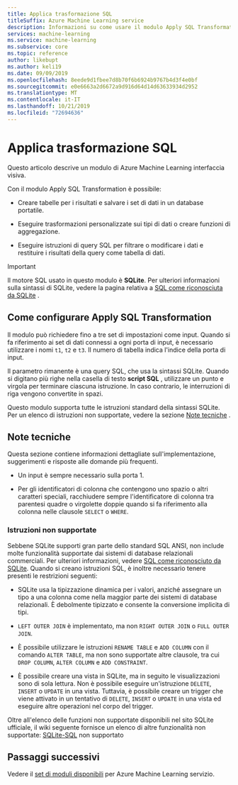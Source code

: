 ```yaml
---
title: Applica trasformazione SQL
titleSuffix: Azure Machine Learning service
description: Informazioni su come usare il modulo Apply SQL Transformation nel servizio Azure Machine Learning per eseguire una query SQLite sui set di dati di input per trasformare i dati.
services: machine-learning
ms.service: machine-learning
ms.subservice: core
ms.topic: reference
author: likebupt
ms.author: keli19
ms.date: 09/09/2019
ms.openlocfilehash: 8eede9d1fbee7d8b70f6b6924b9767b4d3f4e0bf
ms.sourcegitcommit: e0e6663a2d6672a9d916d64d14d63633934d2952
ms.translationtype: MT
ms.contentlocale: it-IT
ms.lasthandoff: 10/21/2019
ms.locfileid: "72694636"
---
```

# <a name="apply-sql-transformation"></a>Applica trasformazione SQL

Questo articolo descrive un modulo di Azure Machine Learning interfaccia visiva.

Con il modulo Apply SQL Transformation è possibile:
  
-   Creare tabelle per i risultati e salvare i set di dati in un database portatile.  
  
-   Eseguire trasformazioni personalizzate sui tipi di dati o creare funzioni di aggregazione.  
  
-   Eseguire istruzioni di query SQL per filtrare o modificare i dati e restituire i risultati della query come tabella di dati.  

> [!IMPORTANT]
> Il motore SQL usato in questo modulo è **SQLite**. Per ulteriori informazioni sulla sintassi di SQLite, vedere la pagina relativa a [SQL come riconosciuta da SQLite](https://www.sqlite.org/index.html) .  

## <a name="how-to-configure-apply-sql-transformation"></a>Come configurare Apply SQL Transformation  

Il modulo può richiedere fino a tre set di impostazioni come input. Quando si fa riferimento ai set di dati connessi a ogni porta di input, è necessario utilizzare i nomi `t1`, `t2` e `t3`. Il numero di tabella indica l'indice della porta di input.  
  
Il parametro rimanente è una query SQL, che usa la sintassi SQLite. Quando si digitano più righe nella casella di testo **script SQL** , utilizzare un punto e virgola per terminare ciascuna istruzione. In caso contrario, le interruzioni di riga vengono convertite in spazi.  

Questo modulo supporta tutte le istruzioni standard della sintassi SQLite. Per un elenco di istruzioni non supportate, vedere la sezione [Note tecniche](#technical-notes) .

##  <a name="technical-notes"></a>Note tecniche  

Questa sezione contiene informazioni dettagliate sull'implementazione, suggerimenti e risposte alle domande più frequenti.

-   Un input è sempre necessario sulla porta 1.  
  
-   Per gli identificatori di colonna che contengono uno spazio o altri caratteri speciali, racchiudere sempre l'identificatore di colonna tra parentesi quadre o virgolette doppie quando si fa riferimento alla colonna nelle clausole `SELECT` o `WHERE`.  
  
### <a name="unsupported-statements"></a>Istruzioni non supportate  

Sebbene SQLite supporti gran parte dello standard SQL ANSI, non include molte funzionalità supportate dai sistemi di database relazionali commerciali. Per ulteriori informazioni, vedere [SQL come riconosciuto da SQLite](http://www.sqlite.org/lang.html). Quando si creano istruzioni SQL, è inoltre necessario tenere presenti le restrizioni seguenti:  
  
- SQLite usa la tipizzazione dinamica per i valori, anziché assegnare un tipo a una colonna come nella maggior parte dei sistemi di database relazionali. È debolmente tipizzato e consente la conversione implicita di tipi.  
  
- `LEFT OUTER JOIN` è implementato, ma non `RIGHT OUTER JOIN` o `FULL OUTER JOIN`.  

- È possibile utilizzare le istruzioni `RENAME TABLE` e `ADD COLUMN` con il comando `ALTER TABLE`, ma non sono supportate altre clausole, tra cui `DROP COLUMN`, `ALTER COLUMN` e `ADD CONSTRAINT`.  
  
- È possibile creare una vista in SQLite, ma in seguito le visualizzazioni sono di sola lettura. Non è possibile eseguire un'istruzione `DELETE`, `INSERT` o `UPDATE` in una vista. Tuttavia, è possibile creare un trigger che viene attivato in un tentativo di `DELETE`, `INSERT` o `UPDATE` in una vista ed eseguire altre operazioni nel corpo del trigger.  
  

Oltre all'elenco delle funzioni non supportate disponibili nel sito SQLite ufficiale, il wiki seguente fornisce un elenco di altre funzionalità non supportate: [SQLite-SQL](http://www2.sqlite.org/cvstrac/wiki?p=UnsupportedSql) non supportato  
    
## <a name="next-steps"></a>Passaggi successivi

Vedere il [set di moduli disponibili](module-reference.md) per Azure Machine Learning servizio. 
